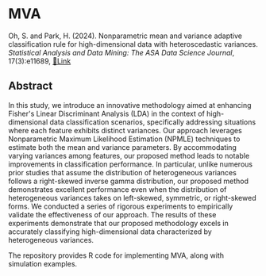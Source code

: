# MVA

Oh, S. and Park, H. (2024). Nonparametric mean and variance adaptive
classification rule for high-dimensional data with heteroscedastic variances.
<em>Statistical Analysis and Data Mining: The ASA Data Science Journal</em>,
17(3):e11689, <a href="https://doi.org/10.1002/sam.11689">🔗Link</a>
<br> 

## Abstract 
In this study, we introduce an innovative methodology aimed at enhancing Fisher's Linear Discriminant Analysis (LDA) in the context of high-dimensional data classification scenarios, specifically addressing situations where each feature exhibits distinct variances. Our approach leverages Nonparametric Maximum Likelihood Estimation (NPMLE) techniques to estimate both the mean and variance parameters.
By accommodating varying variances among features, our proposed method leads to notable improvements in classification performance. 
In particular, unlike numerous prior studies that assume the distribution of heterogeneous variances follows a right-skewed inverse gamma distribution, our proposed method demonstrates excellent performance even when the distribution of heterogeneous variances takes on left-skewed, symmetric, or right-skewed forms.
We conducted a series of rigorous experiments to empirically validate the effectiveness of our approach. The results of these experiments demonstrate that our proposed methodology excels in accurately classifying high-dimensional data characterized by heterogeneous variances.


The repository provides R code for implementing MVA, along with simulation examples.






